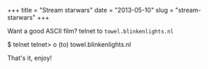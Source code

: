 +++
title = "Stream starwars"
date = "2013-05-10"
slug = "stream-starwars"
+++

Want a good ASCII film? telnet to `towel.blinkenlights.nl`

  $ telnet
  telnet> o
  (to) towel.blinkenlights.nl

That's it, enjoy!

